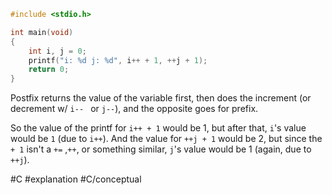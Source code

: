 ```c
#include <stdio.h>

int main(void)
{
	int i, j = 0;
	printf("i: %d j: %d", i++ + 1, ++j + 1);
	return 0;
}
```

Postfix returns the value of the variable first, then does the increment (or decrement w/ ```i--
``` or ```j--```), and the opposite goes for prefix.

So the value of the printf for ```i++ + 1``` would be 1, but after that, ```i```'s value would be `1` (due to `i++`). And the value for `++j + 1` would be 2, but since the `+ 1` isn't a `+=` ,`++`, or something similar, `j`'s value would be 1 (again, due to `++j`).

#C #explanation #C/conceptual 